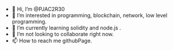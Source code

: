 - 👋 Hi, I’m @PJAC2R30
- 👀 I’m interested in programming, blockchain, network, low level programming.
- 🌱 I’m currently learning solidity and node.js .
- 💞️ I’m not looking to collaborate right now.  
- 📫 How to reach me githubPage.
